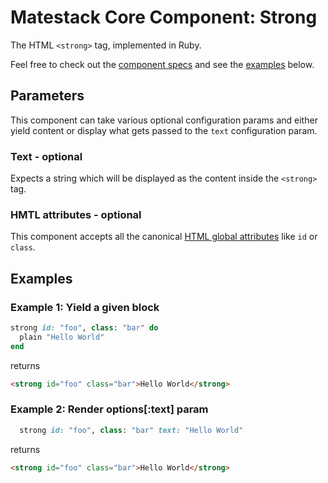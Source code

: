# Matestack Core Component: Strong

The HTML `<strong>` tag, implemented in Ruby.

Feel free to check out the [component specs](/spec/usage/components/strong_spec.rb) and see the [examples](#examples) below.

## Parameters
This component can take various optional configuration params and either yield content or display what gets passed to the `text` configuration param.

### Text - optional
Expects a string which will be displayed as the content inside the `<strong>` tag.

### HMTL attributes - optional
This component accepts all the canonical [HTML global attributes](https://www.w3schools.com/tags/ref_standardattributes.asp) like `id` or `class`.

## Examples

### Example 1: Yield a given block

```ruby
strong id: "foo", class: "bar" do
  plain "Hello World"
end
```

returns

```html
<strong id="foo" class="bar">Hello World</strong>
```

### Example 2: Render options[:text] param

```ruby
  strong id: "foo", class: "bar" text: "Hello World"
```

returns

```html
<strong id="foo" class="bar">Hello World</strong>
```
